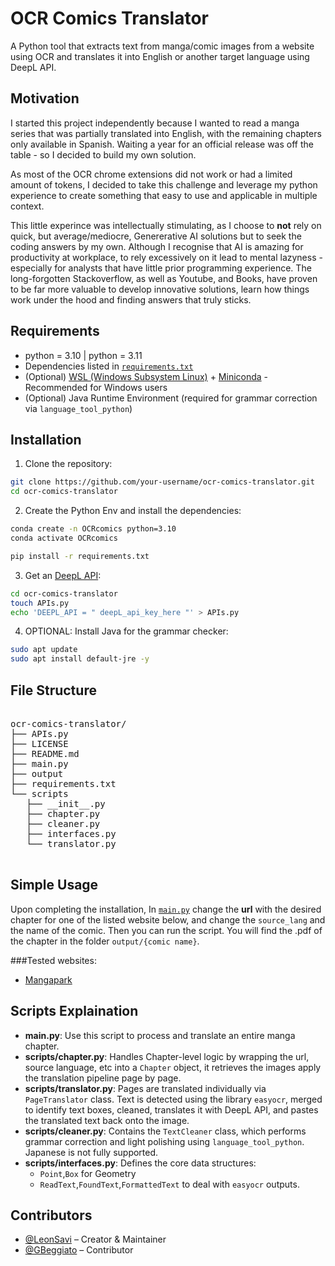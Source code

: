 # OCR Comics Translator

A Python tool that extracts text from manga/comic images from a website using OCR and translates it into English or another target language using DeepL API.

## Motivation

I started this project independently because I wanted to read a manga series that was partially translated into English, with the remaining chapters only available in Spanish. Waiting a year for an official release was off the table - so I decided to build my own solution.

As most of the OCR chrome extensions did not work or had a limited amount of tokens, I decided to take this challenge and leverage my python experience to create something that easy to use and applicable in multiple context. 

This little experince was intellectually stimulating, as I choose to **not** rely on quick, but average/mediocre, Genererative AI solutions but to seek the coding answers by my own. Although I recognise that AI is amazing for productivity at workplace, to rely excessively on it lead to mental lazyness - especially for analysts that have little prior programming experience. The long-forgotten Stackoverflow, as well as Youtube, and Books, have proven to be far more valuable to develop innovative solutions, learn how things work under the hood and finding answers that truly sticks.

## Requirements

- python = 3.10 | python = 3.11
- Dependencies listed in [`requirements.txt`](./requirements.txt)
- (Optional) [WSL (Windows Subsystem Linux)](https://youtu.be/gTf32sX9ci0?si=2s0JSHl26bxGqnjw) + [Miniconda](https://www.anaconda.com/docs/getting-started/miniconda/install#linux-terminal-installer) - Recommended for Windows users
- (Optional) Java Runtime Environment (required for grammar correction via `language_tool_python`)

## Installation

1. Clone the repository:
```bash
git clone https://github.com/your-username/ocr-comics-translator.git
cd ocr-comics-translator
```

2. Create the Python Env and install the dependencies:
```bash
conda create -n OCRcomics python=3.10
conda activate OCRcomics

pip install -r requirements.txt
```

3. Get an [DeepL API](https://developers.deepl.com/docs/getting-started/intro):
```bash
cd ocr-comics-translator
touch APIs.py
echo 'DEEPL_API = " deepL_api_key_here "' > APIs.py
```

4. OPTIONAL: Install Java for the grammar checker:
```bash
sudo apt update
sudo apt install default-jre -y
```

## File Structure

<pre> 
ocr-comics-translator/
├── APIs.py
├── LICENSE
├── README.md
├── main.py
├── output
├── requirements.txt
└── scripts
   ├── __init__.py
   ├── chapter.py
   ├── cleaner.py
   ├── interfaces.py
   └── translator.py
 </pre>

## Simple Usage

Upon completing the installation, In [`main.py`](./main.py) change the **url** with the desired chapter for one of the listed website below, and change the `source_lang` and the name of the comic. Then you can run the script. You will find the .pdf of the chapter in the folder `output/{comic name}`.

###Tested websites:
- [Mangapark](https://mangapark.io/)

## Scripts Explaination

- **main.py**: Use this script to process and translate an entire manga chapter.
- **scripts/chapter.py**: Handles Chapter-level logic by wrapping the url, source language, etc into a `Chapter` object, it retrieves the images apply the translation pipeline page by page.
- **scripts/translator.py**: Pages are translated individually via `PageTranslator` class. Text is detected using the library `easyocr`, merged to identify text boxes, cleaned, translates it with DeepL API, and pastes the translated text back onto the image.
- **scripts/cleaner.py**: Contains the `TextCleaner` class, which performs grammar correction and light polishing using `language_tool_python`. Japanese is not fully supported.
- **scripts/interfaces.py**: Defines the core data structures:
  -  `Point`,`Box` for Geometry
  -  `ReadText`,`FoundText`,`FormattedText` to deal with `easyocr` outputs.

## Contributors
- [@LeonSavi](https://github.com/LeonSavi) – Creator & Maintainer  
- [@GBeggiato](https://github.com/GBeggiato) – Contributor

